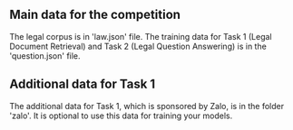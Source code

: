## Main data for the competition
The legal corpus is in 'law.json' file. The training data for Task 1 (Legal Document Retrieval) and Task 2 (Legal Question Answering) is in the 'question.json' file.

## Additional data for Task 1
The additional data for Task 1, which is sponsored by Zalo, is in the folder 'zalo'. It is optional to use this data for training your models.
